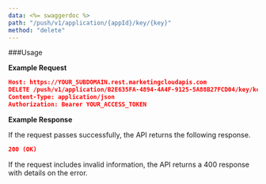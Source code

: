 ```yaml
---
data: <%= swaggerdoc %>
path: "/push/v1/application/{appId}/key/{key}"
method: "delete"
---
```

###Usage

**Example Request**

```json
Host: https://YOUR_SUBDOMAIN.rest.marketingcloudapis.com
DELETE /push/v1/application/B2E635FA-4894-4A4F-9125-5A88B27FCD04/key/key1
Content-Type: application/json
Authorization: Bearer YOUR_ACCESS_TOKEN
```

**Example Response**

If the request passes successfully, the API returns the following response.

```json
200 (OK)
```

If the request includes invalid information, the API returns a 400 response with details on the error.